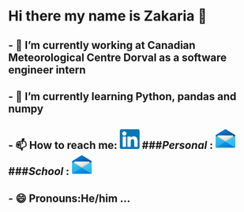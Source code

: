 # Hi there my name is Zakaria 👋

<!--
**haimeurz/haimeurz** is a ✨ _special_ ✨ repository because its `README.md` (this file) appears on your GitHub profile.
-->
## - 🔭 I’m currently working at Canadian Meteorological Centre Dorval as a software engineer intern
## - 🌱 I’m currently learning Python, pandas and numpy
## - 📫 How to reach me: <a href="https://www.linkedin.com/in/haimeur-zakaria/" target="_blank"><img src="images/linkedin.png" height="40px"></a> ###*Personal* : <a href="haimeurz@gmail.com" target="_blank"><img src="images/Mail.png" height="40px"></a> ###*School* : <a href="Zakaria.haimeur.1@ens.etsmtl.ca" target="_blank"><img src="images/Mail.png" height="40px"></a> 


## - 😄 Pronouns:He/him ...

